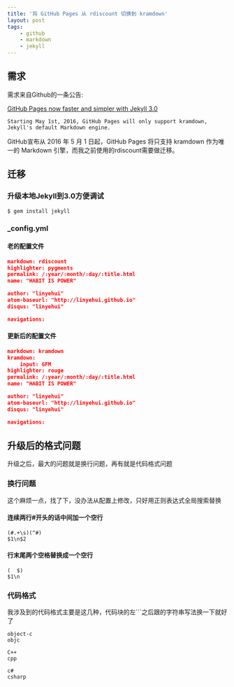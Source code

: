```yaml
---
title: '将 GitHub Pages 从 rdiscount 切换到 kramdown'
layout: post
tags:
    - github
    - markdown
    - jekyll
---
```


## 需求

需求来自Github的一条公告:

[GitHub Pages now faster and simpler with Jekyll 3.0](https://github.com/blog/2100-github-pages-now-faster-and-simpler-with-jekyll-3-0)

```
Starting May 1st, 2016, GitHub Pages will only support kramdown, Jekyll's default Markdown engine.
```


GitHub宣布从 2016 年 5 月 1 日起，GitHub Pages 将只支持 kramdown 作为唯一的 Markdown 引擎，而我之前使用的rdiscount需要做迁移。

## 迁移

### 升级本地Jekyll到3.0方便调试
```
$ gem install jekyll
```

### _config.yml

#### 老的配置文件
```json
markdown: rdiscount
highlighter: pygments
permalink: /:year/:month/:day/:title.html
name: "HABIT IS POWER"

author: "linyehui"
atom-baseurl: "http://linyehui.github.io"
disqus: "linyehui"

navigations:
```

#### 更新后的配置文件

```json
markdown: kramdown
kramdown:
    input: GFM
highlighter: rouge
permalink: /:year/:month/:day/:title.html
name: "HABIT IS POWER"

author: "linyehui"
atom-baseurl: "http://linyehui.github.io"
disqus: "linyehui"

navigations:
```


## 升级后的格式问题

升级之后，最大的问题就是换行问题，再有就是代码格式问题

### 换行问题
这个麻烦一点，找了下，没办法从配置上修改，只好用正则表达式全局搜索替换

#### 连续两行#开头的话中间加一个空行
```
(#.+\s)(^#)
$1\n$2
```


#### 行末尾两个空格替换成一个空行
```
(  $)
$1\n
```


### 代码格式

我涉及到的代码格式主要是这几种，代码块的左```之后跟的字符串写法换一下就好了

```
object-c
objc

C++
cpp

c#
csharp

```


